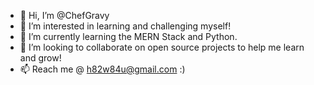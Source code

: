 - 👋 Hi, I’m @ChefGravy
- 👀 I’m interested in learning and challenging myself!
- 🌱 I’m currently learning the MERN Stack and Python.
- 💞️ I’m looking to collaborate on open source projects to help me learn and grow!
- 📫 Reach me @ h82w84u@gmail.com :)
